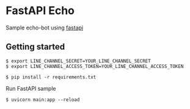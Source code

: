 # FastAPI Echo

Sample echo-bot using [fastapi](https://fastapi.tiangolo.com/)

## Getting started

```
$ export LINE_CHANNEL_SECRET=YOUR_LINE_CHANNEL_SECRET
$ export LINE_CHANNEL_ACCESS_TOKEN=YOUR_LINE_CHANNEL_ACCESS_TOKEN

$ pip install -r requirements.txt
```

Run FastAPI sample

```
$ uvicorn main:app --reload
```

